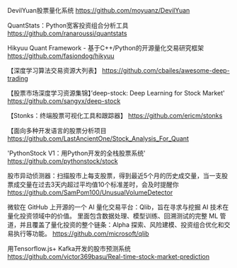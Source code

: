 DevilYuan股票量化系统
https://github.com/moyuanz/DevilYuan

QuantStats：Python宽客投资组合分析工具
https://github.com/ranaroussi/quantstats

Hikyuu Quant Framework - 基于C++/Python的开源量化交易研究框架
https://github.com/fasiondog/hikyuu

【深度学习算法交易资源大列表】
https://github.com/cbailes/awesome-deep-trading

【股票市场深度学习资源集锦】’deep-stock: Deep Learning for Stock Market' 
https://github.com/sangyx/deep-stock

【Stonks：终端股票可视化工具和跟踪器】
https://github.com/ericm/stonks

【面向多种开发语言的股票分析项目
https://github.com/LastAncientOne/Stock_Analysis_For_Quant

'PythonStock V1：用Python开发的全栈股票系统' 
https://github.com/pythonstock/stock

股市异动侦测器：扫描股市上每支股票，得到最近5个月的历史成交量，当一支股票成交量在过去3天内超过平均值10个标准差时，会及时提醒你
https://github.com/SamPom100/UnusualVolumeDetector

微软在 GitHub 上开源的一个 AI 量化交易平台：Qlib，旨在寻求与挖掘 AI 技术在量化投资领域中的价值。
里面包含数据处理、模型训练、回溯测试的完整 ML 管道，并且覆盖了量化投资的整个链条：Alpha 探索、风险建模、投资组合优化和交易执行等功能。
https://github.com/microsoft/qlib

用Tensorflow.js+ Kafka开发的股市预测系统
https://github.com/victor369basu/Real-time-stock-market-prediction